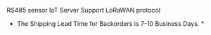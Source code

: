 RS485 sensor
IoT Server Support
LoRaWAN protocol
* The Shipping Lead Time for Backorders is 7-10 Business Days. *
